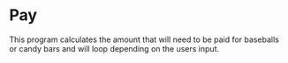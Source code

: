 # Pay
This program calculates the amount that will need to be paid for baseballs or candy bars and will loop depending on the users input.
